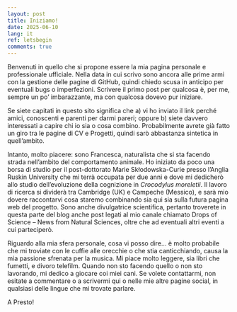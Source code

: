 ```yaml
---
layout: post
title: Iniziamo!
date: 2025-06-10
lang: it
ref: letsbegin
comments: true
---
```


Benvenuti in quello che si propone essere la mia pagina personale e professionale ufficiale. Nella data in cui scrivo sono ancora alle prime armi con la gestione delle pagine di GitHub, quindi chiedo scusa in anticipo per eventuali bugs o imperfezioni. Scrivere il primo post per qualcosa è, per me, sempre un po’ imbarazzante, ma con qualcosa dovevo pur iniziare.

Se siete capitati in questo sito significa che 
a) vi ho inviato il link perché amici, conoscenti e parenti per darmi pareri; oppure 
b) siete davvero interessati a capire chi io sia o cosa combino. Probabilmente avrete già fatto un giro tra le pagine di CV e Progetti, quindi sarò abbastanza sintetica in quell’ambito.

Intanto, molto piacere: sono Francesca, naturalista che si sta facendo strada nell’ambito del comportamento animale. Ho iniziato da poco una borsa di studio per il post-dottorato Marie Skłodowska-Curie presso l’Anglia Ruskin University che mi terrà occupata per due anni e dove mi dedicherò allo studio dell’evoluzione della cognizione in *Crocodylus moreletii*. Il lavoro di ricerca si dividerà tra Cambridge (UK) e Campeche (Messico), e sarà mio dovere raccontarvi cosa staremo combinando sia qui sia sulla futura pagina web del progetto.
Sono anche divulgatrice scientifica, pertanto troverete in questa parte del blog anche post legati al mio canale chiamato Drops of Science – News from Natural Sciences, oltre che ad eventuali altri eventi a cui parteciperò.

Riguardo alla mia sfera personale, cosa vi posso dire... è molto probabile che mi troviate con le cuffie alle orecchie o che stia canticchiando, causa la mia passione sfrenata per la musica. Mi piace molto leggere, sia libri che fumetti, e divoro telefilm. Quando non sto facendo quello o non sto lavorando, mi dedico a giocare coi miei cani.
Se volete contattarmi, non esitate a commentare o a scrivermi qui o nelle mie altre pagine social, in qualsiasi delle lingue che mi trovate parlare.

A Presto!
